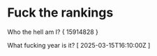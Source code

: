 # Fuck the rankings

Who the hell am I?
{ 15914828 }

What fucking year is it?
[ 2025-03-15T16:10:00Z ]
